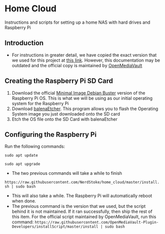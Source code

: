 # Home Cloud
Instructions and scripts for setting up a home NAS with hard drives and Raspberry Pi

## Introduction


- For instructions in greater detail, we have copied the exact version that we used for this project at [this link](https://github.com/NerdStoke/home_cloud/blob/master/Adden-B-Installing_OMV5_on_an%20R-PI.pdf). However, this documentation may be outdated and the official copy is maintained by [OpenMediaVault](https://github.com/OpenMediaVault-Plugin-Developers/docs/blob/master/Adden-B-Installing_OMV5_on_an%20R-PI.pdf)

## Creating the Raspberry Pi SD Card

1. Download the official [Minimal Image Debian Buster](https://www.raspberrypi.org/downloads/raspberry-pi-os/) version of the Raspberry Pi OS. This is what we will be using as our initial operating system for the Raspberry Pi
2. Download [balenaEtcher](https://www.balena.io/etcher/). This program allows you to flash the Operating System image you just downloaded onto the SD card
3. Etch the OS file onto the SD Card with balenaEtcher

## Configuring the Raspberry Pi

Run the following commands:

`sudo apt update`  

`sudo apt upgrade`  
- The two previous commands will take a while to finish


`https://raw.githubusercontent.com/NerdStoke/home_cloud/master/install.sh | sudo bash`  
- This will also take a while. The Raspberry Pi will automatically reboot when done.
- The previous command is the version that we used, but the script behind it is not maintained. If it ran successfully, then ship the rest of this item. For the official script maintained by OpenMediaVault, run this command: `https://raw.githubusercontent.com/OpenMediaVault-Plugin-Developers/installScript/master/install | sudo bash`

